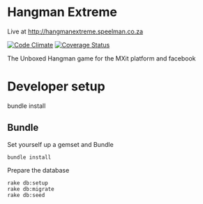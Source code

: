 Hangman Extreme
=====

Live at http://hangmanextreme.speelman.co.za

[![Code Climate](https://codeclimate.com/github/unboxed/hangman_extreme.png)](https://codeclimate.com/github/unboxed/hangman_extreme)
[![Coverage Status](https://coveralls.io/repos/unboxed/hangman_extreme/badge.png?branch=master)](https://coveralls.io/r/unboxed/hangman_extreme?branch=master)


The Unboxed Hangman game for the MXit platform and facebook

Developer setup
===============

bundle install

Bundle
------

Set yourself up a gemset and Bundle

    bundle install

Prepare the database

    rake db:setup
    rake db:migrate
    rake db:seed
